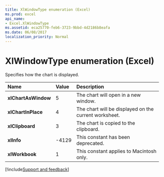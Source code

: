 ```yaml
---
title: XlWindowType enumeration (Excel)
ms.prod: excel
api_name:
- Excel.XlWindowType
ms.assetid: eca25770-feb6-3723-9bbd-4d2186b8eafa
ms.date: 06/08/2017
localization_priority: Normal
---
```



# XlWindowType enumeration (Excel)

Specifies how the chart is displayed.



|Name|Value|Description|
|:-----|:-----|:-----|
| **xlChartAsWindow**|5|The chart will open in a new window.|
| **xlChartInPlace**|4|The chart will be displayed on the current worksheet.|
| **xlClipboard**|3|The chart is copied to the clipboard.|
| **xlInfo**|-4129|This constant has been deprecated.|
| **xlWorkbook**|1|This constant applies to Macintosh only.|

[!include[Support and feedback](~/includes/feedback-boilerplate.md)]